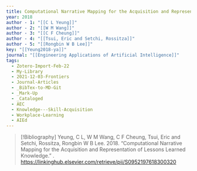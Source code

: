 ```yaml
---
title: Computational Narrative Mapping for the Acquisition and Representation of Lessons Learned Knowledge
year: 2018
author - 1: "[[C L Yeung]]"
author - 2: "[[W M Wang]]"
author - 3: "[[C F Cheung]]"
author - 4: "[[Tsui, Eric and Setchi, Rossitza]]"
author - 5: "[[Rongbin W B Lee]]"
key: "[[Yeung2018-ya]]"
journal: "[[Engineering Applications of Artificial Intelligence]]"
tags:
  - Zotero-Import-Feb-22
  - My-Library
  - 2021-12-03-Frontiers
  - Journal-Articles
  - _BibTex-to-MD-Git
  - _Mark-Up
  - _Cataloged
  - AEC
  - Knowledge---Skill-Acquisition
  - Workplace-Learning
  - AIEd
---
```


> [!Bibliography]
> Yeung, C L, W M Wang, C F Cheung, Tsui, Eric and Setchi, Rossitza, Rongbin W B Lee. 2018. “Computational Narrative Mapping for the Acquisition and Representation of Lessons Learned Knowledge.” . https://linkinghub.elsevier.com/retrieve/pii/S0952197618300320